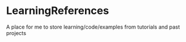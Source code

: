 # LearningReferences
A place for me to store learning/code/examples from tutorials and past projects
